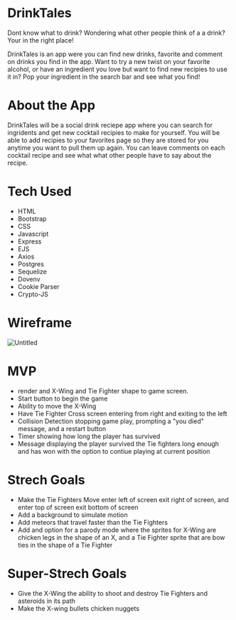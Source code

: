 # DrinkTales

Dont know what to drink? Wondering what other people think of a a drink? Your in the right place!

DrinkTales is an app were you can find new drinks, favorite and comment on drinks you find in the app.
Want to try a new twist on your favorite alcohol, or have an ingredient you love but want to find new recipies to use it in? 
Pop your ingredient in the search bar and see what you find!


# About the App

DrinkTales will be a social drink reciepe app where you can search for ingridents and get new cocktail recipies to make for yourself. You will be able to add recipies to your favorites page so they are stored for you anytime you want to pull them up again. You can leave comments on each cocktail recipe and see what what other people have to say about the recipe. 


# Tech Used
* HTML
* Bootstrap
* CSS
* Javascript
* Express
* EJS
* Axios
* Postgres
* Sequelize
* Dovenv
* Cookie Parser
* Crypto-JS


# Wireframe
![Untitled](https://user-images.githubusercontent.com/116519447/204971379-3ef50bfd-4337-4374-a654-3c67788dfa36.png)

# MVP 

* render and X-Wing and Tie Fighter shape to game screen.
* Start button to begin the game
* Ability to move the X-Wing
* Have Tie Fighter Cross screen entering from right and exiting to the left 
* Collision Detection stopping game play, prompting a "you died" message, and a restart button 
* Timer showing how long the player has survived
* Message displaying the player survived the Tie fighters long enough and has won with the option to contiue playing at current position

# Strech Goals

* Make the Tie Fighters Move enter left of screen exit right of screen, and enter top of screen exit bottom of screen
* Add a background to simulate motion
* Add meteors that travel faster than the Tie Fighters
* Add and option for a parody mode where the sprites for X-Wing are chicken legs in the shape of an X, and a Tie Fighter sprite that are bow ties in the shape of a Tie Fighter

# Super-Strech Goals

* Give the X-Wing the ability to shoot and destroy Tie Fighters and asteroids in its path
* Make the X-wing bullets chicken nuggets 